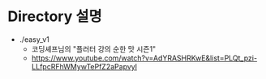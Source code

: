 # Directory 설명
- ./easy_v1
    - 코딩셰프님의 "플러터 강의 순한 맛 시즌1"
    - https://www.youtube.com/watch?v=AdYRASHRKwE&list=PLQt_pzi-LLfpcRFhWMywTePfZ2aPapvyl